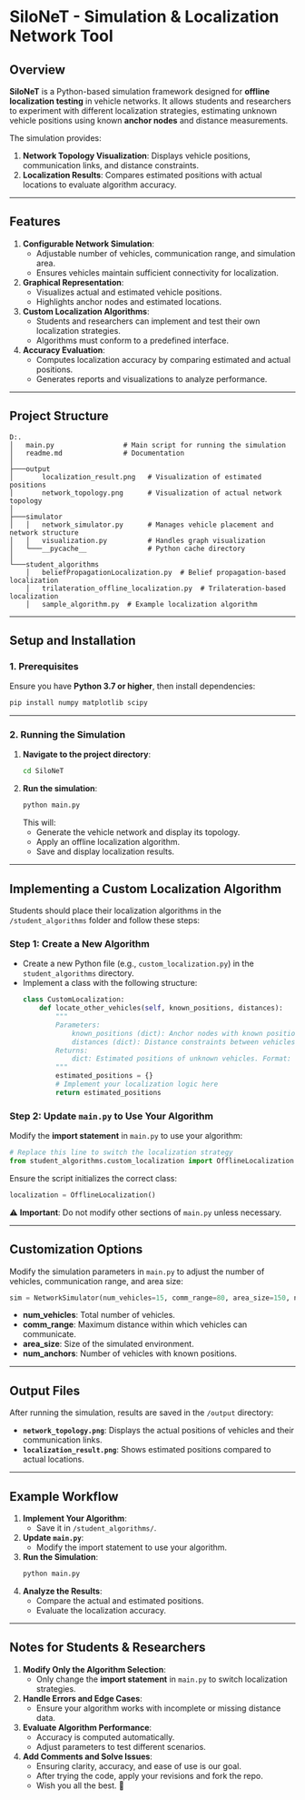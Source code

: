 # **SiloNeT - Simulation & Localization Network Tool**

## **Overview**
**SiloNeT** is a Python-based simulation framework designed for **offline localization testing** in vehicle networks. It allows students and researchers to experiment with different localization strategies, estimating unknown vehicle positions using known **anchor nodes** and distance measurements.

The simulation provides:
1. **Network Topology Visualization**: Displays vehicle positions, communication links, and distance constraints.
2. **Localization Results**: Compares estimated positions with actual locations to evaluate algorithm accuracy.

---

## **Features**
1. **Configurable Network Simulation**:
   - Adjustable number of vehicles, communication range, and simulation area.
   - Ensures vehicles maintain sufficient connectivity for localization.
2. **Graphical Representation**:
   - Visualizes actual and estimated vehicle positions.
   - Highlights anchor nodes and estimated locations.
3. **Custom Localization Algorithms**:
   - Students and researchers can implement and test their own localization strategies.
   - Algorithms must conform to a predefined interface.
4. **Accuracy Evaluation**:
   - Computes localization accuracy by comparing estimated and actual positions.
   - Generates reports and visualizations to analyze performance.

---

## **Project Structure**
```
D:.
│   main.py                 # Main script for running the simulation
│   readme.md               # Documentation
│
├───output
│       localization_result.png   # Visualization of estimated positions
│       network_topology.png      # Visualization of actual network topology
│
├───simulator
│   │   network_simulator.py      # Manages vehicle placement and network structure
│   │   visualization.py          # Handles graph visualization
│   └───__pycache__               # Python cache directory
│
└───student_algorithms
    │   beliefPropagationLocalization.py  # Belief propagation-based localization
    │   trilateration_offline_localization.py  # Trilateration-based localization
    │   sample_algorithm.py  # Example localization algorithm
```

---

## **Setup and Installation**

### **1. Prerequisites**
Ensure you have **Python 3.7 or higher**, then install dependencies:
```bash
pip install numpy matplotlib scipy
```

---

### **2. Running the Simulation**
1. **Navigate to the project directory**:
   ```bash
   cd SiloNeT
   ```
2. **Run the simulation**:
   ```bash
   python main.py
   ```
   This will:
   - Generate the vehicle network and display its topology.
   - Apply an offline localization algorithm.
   - Save and display localization results.

---

## **Implementing a Custom Localization Algorithm**
Students should place their localization algorithms in the `/student_algorithms` folder and follow these steps:

### **Step 1: Create a New Algorithm**
- Create a new Python file (e.g., `custom_localization.py`) in the `student_algorithms` directory.
- Implement a class with the following structure:
  ```python
  class CustomLocalization:
      def locate_other_vehicles(self, known_positions, distances):
          """
          Parameters:
              known_positions (dict): Anchor nodes with known positions.
              distances (dict): Distance constraints between vehicles.
          Returns:
              dict: Estimated positions of unknown vehicles. Format: {vehicle_id: (x, y)}.
          """
          estimated_positions = {}
          # Implement your localization logic here
          return estimated_positions
  ```

### **Step 2: Update `main.py` to Use Your Algorithm**
Modify the **import statement** in `main.py` to use your algorithm:
```python
# Replace this line to switch the localization strategy
from student_algorithms.custom_localization import OfflineLocalization
```
Ensure the script initializes the correct class:
```python
localization = OfflineLocalization()
```

⚠️ **Important**: Do not modify other sections of `main.py` unless necessary.

---

## **Customization Options**
Modify the simulation parameters in `main.py` to adjust the number of vehicles, communication range, and area size:
```python
sim = NetworkSimulator(num_vehicles=15, comm_range=80, area_size=150, num_anchors=4)
```
- **num_vehicles**: Total number of vehicles.
- **comm_range**: Maximum distance within which vehicles can communicate.
- **area_size**: Size of the simulated environment.
- **num_anchors**: Number of vehicles with known positions.

---

## **Output Files**
After running the simulation, results are saved in the `/output` directory:
- **`network_topology.png`**: Displays the actual positions of vehicles and their communication links.
- **`localization_result.png`**: Shows estimated positions compared to actual locations.

---

## **Example Workflow**
1. **Implement Your Algorithm**:
   - Save it in `/student_algorithms/`.
2. **Update `main.py`**:
   - Modify the import statement to use your algorithm.
3. **Run the Simulation**:
   ```bash
   python main.py
   ```
4. **Analyze the Results**:
   - Compare the actual and estimated positions.
   - Evaluate the localization accuracy.

---

## **Notes for Students & Researchers**
1. **Modify Only the Algorithm Selection**:
   - Only change the **import statement** in `main.py` to switch localization strategies.
2. **Handle Errors and Edge Cases**:
   - Ensure your algorithm works with incomplete or missing distance data.
3. **Evaluate Algorithm Performance**:
   - Accuracy is computed automatically.
   - Adjust parameters to test different scenarios.
4. **Add Comments and Solve Issues**:
   - Ensuring clarity, accuracy, and ease of use is our goal.
   - After trying the code, apply your revisions and fork the repo.
   - Wish you all the best. 🚀
